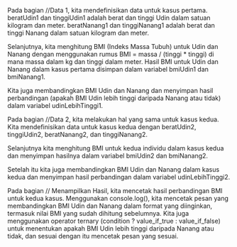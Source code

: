 <!-- 1 -->
Pada bagian //Data 1, kita mendefinisikan data untuk kasus pertama. beratUdin1 dan tinggiUdin1 adalah berat dan tinggi Udin dalam satuan kilogram dan meter. beratNanang1 dan tinggiNanang1 adalah berat dan tinggi Nanang dalam satuan kilogram dan meter.

<!-- 2 -->
Selanjutnya, kita menghitung BMI (Indeks Massa Tubuh) untuk Udin dan Nanang dengan menggunakan rumus BMI = massa / (tinggi * tinggi) di mana massa dalam kg dan tinggi dalam meter. Hasil BMI untuk Udin dan Nanang dalam kasus pertama disimpan dalam variabel bmiUdin1 dan bmiNanang1.

<!-- 3 -->
Kita juga membandingkan BMI Udin dan Nanang dan menyimpan hasil perbandingan (apakah BMI Udin lebih tinggi daripada Nanang atau tidak) dalam variabel udinLebihTinggi1.

<!-- 4 -->
Pada bagian //Data 2, kita melakukan hal yang sama untuk kasus kedua. Kita mendefinisikan data untuk kasus kedua dengan beratUdin2, tinggiUdin2, beratNanang2, dan tinggiNanang2.

<!-- 5 -->
Selanjutnya kita menghitung BMI untuk kedua individu dalam kasus kedua dan menyimpan hasilnya dalam variabel bmiUdin2 dan bmiNanang2.

<!-- 6 -->
Setelah itu kita juga membandingkan BMI Udin dan Nanang dalam kasus kedua dan menyimpan hasil perbandingan dalam variabel udinLebihTinggi2.

<!-- 7 -->
Pada bagian // Menampilkan Hasil, kita mencetak hasil perbandingan BMI untuk kedua kasus. Menggunakan console.log(), kita mencetak pesan yang membandingkan BMI Udin dan Nanang dalam format yang diinginkan, termasuk nilai BMI yang sudah dihitung sebelumnya. Kita juga menggunakan operator ternary (condition ? value_if_true : value_if_false) untuk menentukan apakah BMI Udin lebih tinggi daripada Nanang atau tidak, dan sesuai dengan itu mencetak pesan yang sesuai.
